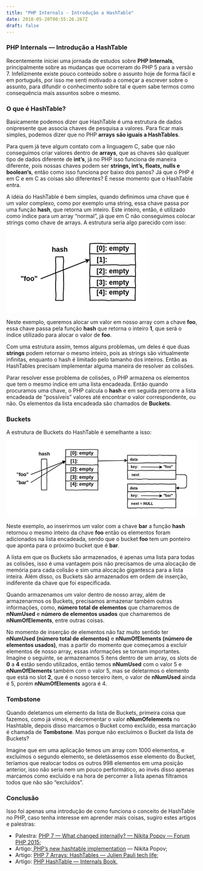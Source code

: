 ```yaml
---
title: "PHP Internals - Introdução a HashTable"
date: 2018-05-20T00:55:26.267Z
draft: false
---
```


### PHP Internals — Introdução a HashTable

Recentemente iniciei uma jornada de estudos sobre **PHP Internals**,
principalmente sobre as mudanças que ocorreram do PHP 5 para a versão 7.
Infelizmente existe pouco conteúdo sobre o assunto hoje de forma fácil e em
português, por isso me senti motivado a começar a escrever sobre o assunto, para
difundir o conhecimento sobre tal e quem sabe termos como consequência mais
assuntos sobre o mesmo.

### O que é HashTable?

Basicamente podemos dizer que HashTable é uma estrutura de dados onipresente que
associa chaves de pesquisa a valores. Para ficar mais simples, podemos dizer que
no PHP **arrays** **são iguais a HashTables**.

Para quem já teve algum contato com a linguagem C, sabe que não conseguimos
criar valores dentro de **arrays**, que as chaves são qualquer tipo de dados
diferente de **int’s**, já no PHP isso funciona de maneira diferente, pois
nossas chaves podem ser **strings, int’s, floats, nulls e boolean’s**, então
como isso funciona por baixo dos panos? Já que o PHP é em C e em C as coisas são
diferentes? É nesse momento que o HashTable entra.

A idéia do HashTable é bem simples, quando definimos uma chave que é um valor
complexo, como por exemplo uma string, essa chave passa por uma função **hash**,
que retorna um inteiro. Este inteiro, então, é utilizado como índice para um
array “normal”, já que em C não conseguimos colocar strings como chave de
arrays. A estrutura seria algo parecido com isso:

![Exemplo de HashTable no PHP](./images/example-hashtable-php.png)

Neste exemplo, queremos alocar um valor em nosso array com a chave **foo**, essa
chave passa pela função **hash** que retorna o inteiro **1**, que será o índice
utilizado para alocar o valor de **foo**.

Com uma estrutura assim, temos alguns problemas, um deles é que duas **strings**
podem retornar o mesmo inteiro, pois as strings são virtualmente infinitas,
enquanto o hash é limitado pelo tamanho dos inteiros. Então as HashTables
precisam implementar alguma maneira de resolver as colisões.

Parar resolver esse problema de colisões, o PHP armazena os elementos que tem o
mesmo índice em uma lista encadeada. Então quando procuramos uma chave, o PHP
calcula o **hash** e em seguida percorre a lista encadeada de “possíveis”
valores até encontrar o valor correspondente, ou não. Os elementos da lista
encadeada são chamados de **Buckets**.

### Buckets

A estrutura de Buckets do HashTable é semelhante a isso:

![Exemplo de HashTable com Bucket’s no PHP](./images/example-hashtable-with-buckets-in-php.png)

Neste exemplo, ao inserirmos um valor com a chave **bar** a função **hash** 
retornou o mesmo inteiro da chave **foo** então os elementos foram adicionados
na lista encadeada, sendo que o bucket **foo** tem um ponteiro que aponta para o
próximo bucket que é **bar**.

A lista em que os Buckets são armazenados, é apenas uma lista para todas as
colisões, isso é uma vantagem pois não precisamos de uma alocação de memória
para cada colisão e sim uma alocação gigantesca para a lista inteira. Além
disso, os Buckets são armazenados em ordem de inserção, indiferente da chave que
foi especificada.

Quando armazenamos um valor dentro de nosso array, além de armazenarmos os
Buckets, precisamos armazenar também outras informações, como, **número total de
elementos** que chamaremos de **nNumUsed** e **número de elementos usados** que
chamaremos de **nNumOfElements**, entre outras coisas.

No momento de inserção de elementos não faz muito sentido ter **nNumUsed (número
total de elementos)** e **nNumOfElements (número de elementos usados)**, mas a
partir do momento que começamos a excluir elementos de nosso array, essas
informações se tornam importantes. Imagine o seguinte, se armazenamos 5 itens
dentro de um array, os slots de **0** a **4** estão sendo utilizados, então
temos **nNumUsed** com o valor 5 e **nNumOfElements** também com o valor 5, mas
se deletarmos o elemento que está no slot **2**, que é o nosso terceiro item, o
valor de **nNumUsed** ainda é 5, porém **nNumOfElements** agora é 4.

### Tombstone

Quando deletamos um elemento da lista de Buckets, primeira coisa que fazemos,
como já vimos, é decrementar o valor **nNumOfelements** no Hashtable, depois
disso marcamos o Bucket como excluído, essa marcação é chamada de **Tombstone**.
Mas porque não excluímos o Bucket da lista de Buckets?

Imagine que em uma aplicação temos um array com 1000 elementos, e excluímos o
segundo elemento, se deletássemos esse elemento do Bucket, teríamos que realocar
todos os outros 998 elementos em uma posição anterior, isso não seria nem um
pouco performático, ao invés disso apenas marcamos como excluído e na hora de
percorrer a lista apenas filtramos todos que não são “excluídos”.

### Conclusão

Isso foi apenas uma introdução de como funciona o conceito de HashTable no PHP,
caso tenha interesse em aprender mais coisas, sugiro estes artigos e palestras:

* Palestra: [PHP 7 — What changed internally? — Nikita Popov — Forum PHP
2015](https://youtu.be/zekEqhaPmag?t=767);
* Artigo:[ PHP’s new hashtable
implementation](https://nikic.github.io/2014/12/22/PHPs-new-hashtable-implementation.html)
— Nikita Popov;
* Artigo: [PHP 7 Arrays: HashTables —
](http://blog.jpauli.tech/2016/04/08/hashtables.html)[Julien Pauli tech
life](http://blog.jpauli.tech/);
* Artigo: [PHP HashTable — Internals
Book.](http://www.phpinternalsbook.com/hashtables.html)
